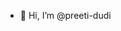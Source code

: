- 👋 Hi, I’m @preeti-dudi

<!---
preeti-dudi/preeti-dudi is a ✨ special ✨ repository because its `README.md` (this file) appears on your GitHub profile.
You can click the Preview link to take a look at your changes.
--->
